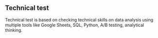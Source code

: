 ## Technical test

Technical test is based on checking technical skills on data analysis using multiple tools like Google Sheets, SQL,
Python, A/B testing, analytical thinking.

